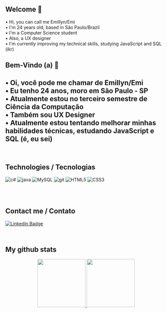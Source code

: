 ## Welcome 🌻
• Hi, you can call me Emillyn/Emi <br>
• I'm 24 years old, based in São Paulo/Brazil<br>
• I'm a Computer Science student<br>
• Also, a UX designer <br>
• I'm currently improving my technical skills, studying JavaScript and SQL (ikr)<br>


## Bem-Vindo (a) 🌻
• Oi, você pode me chamar de Emillyn/Emi <br>
• Eu tenho 24 anos, moro em São Paulo - SP<br>
• Atualmente estou no terceiro semestre de Ciência da Computação<br>
• Também sou UX Designer <br>
• Atualmente estou tentando melhorar minhas habilidades técnicas, estudando JavaScript e SQL (é, eu sei)<br>
-

<br>

## Technologies / Tecnologias
<div>
<img src="https://img.shields.io/badge/Csharp-3BA557?style=for-the-badge&logo=csharp&logoColor=white" alt="c#"/>
<img src="https://img.shields.io/badge/Javascript-ED8B00?style=for-the-badge&logo=javascript&logoColor=white" alt="java"/>
<img src="https://img.shields.io/badge/MySQL-00000F?style=for-the-badge&logo=mysql&logoColor=white" alt="MySQL" />
<img src="https://img.shields.io/badge/Git-E34F26?style=for-the-badge&logo=git&logoColor=white" alt="git"/>
<img src="https://img.shields.io/badge/HTML5-007ACC?style=for-the-badge&logo=html5&logoColor=white" alt="HTML5"/>
<img src="https://img.shields.io/badge/CSS3-20232A?style=for-the-badge&logo=css3&logoColor=61DAFB" alt="CSS3"/>

</div>

<br><br>
  
## Contact me / Contato
[![Linkedin Badge](https://img.shields.io/badge/-LinkedIn-blue?style=flat-square&logo=Linkedin&logoColor=white&link=https://www.linkedin.com/in/emisoares/)](https://www.linkedin.com/in/emisoares/)

<br>

## My github stats
<div align="center">
  <a href="https://github.com/emisoarx">
  <img height="150em" src="https://github-readme-stats.vercel.app/api?username=emisoarx&show_icons=true&theme=dracula&include_all_commits=true&count_private=true"/>
  <img height="150em" src="https://github-readme-stats.vercel.app/api/top-langs/?username=emisoarx&layout=compact&langs_count=7&theme=dracula"/>
</div>
